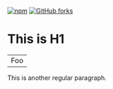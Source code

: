 [![npm](https://img.shields.io/npm/v/npm.svg)]()
[![GitHub forks](https://img.shields.io/github/forks/badges/shields.svg?style=social&label=Fork)]()

# This is H1

<table>
    <tr>
        <td>Foo</td>
    </tr>
</table>

This is another regular paragraph.
